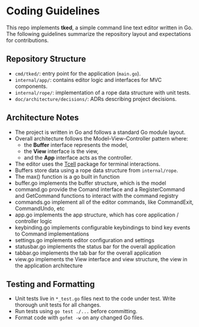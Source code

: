# Coding Guidelines

This repo implements **tked**, a simple command line text editor written in Go.  The following guidelines summarize the repository layout and expectations for contributions.

## Repository Structure

- `cmd/tked/`: entry point for the application (`main.go`).
- `internal/app/`: contains editor logic and interfaces for MVC components.
- `internal/rope/`: implementation of a rope data structure with unit tests.
- `doc/architecture/decisions/`: ADRs describing project decisions.

## Architecture Notes

- The project is written in Go and follows a standard Go module layout.
- Overall architecture follows the Model–View–Controller pattern where:
  - the **Buffer** interface represents the model,
  - the **View** interface is the view,
  - and the **App** interface acts as the controller.
- The editor uses the [Tcell](https://github.com/gdamore/tcell) package for terminal interactions.
- Buffers store data using a rope data structure from `internal/rope`.
- The max() function is a go built in function
- buffer.go implements the buffer structure, which is the model
- command.go provide the Comand interface and a RegisterCommand and GetCommand functions to interact with the command registry
- commands.go implement all of the editor commands, like CommandExit, CommandUndo, etc
- app.go implements the app structure, which has core application / controller logic
- keybinding.go implements configurable keybindings to bind key events to Command implementations
- settings.go implements editor configuration and settings
- statusbar.go implements the status bar for the overall application
- tabbar.go implements the tab bar for the overall application
- view.go implements the View interface and view structure, the view in the application architecture

## Testing and Formatting

- Unit tests live in `*_test.go` files next to the code under test. Write thorough unit tests for all changes.
- Run tests using `go test ./...` before committing.
- Format code with `gofmt -w` on any changed Go files.
